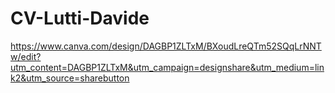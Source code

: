 # CV-Lutti-Davide
https://www.canva.com/design/DAGBP1ZLTxM/BXoudLreQTm52SQqLrNNTw/edit?utm_content=DAGBP1ZLTxM&utm_campaign=designshare&utm_medium=link2&utm_source=sharebutton

